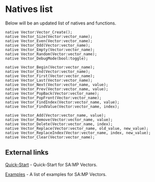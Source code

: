# Natives list

Below will be an updated list of natives and functions.

```pawn
native Vector:Vector_Create();
native Vector_Size(Vector:vector_name);
native Vector_Even(Vector:vector_name);
native Vector_Odd(Vector:vector_name);
native Vector_Empty(Vector:vector_name);
native Vector_Random(Vector:vector_name);
native Vector_DebugMode(bool:toggle);

native Vector_Begin(Vector:vector_name);
native Vector_End(Vector:vector_name);
native Vector_First(Vector:vector_name);
native Vector_Last(Vector:vector_name);
native Vector_Next(Vector:vector_name, value);
native Vector_Prev(Vector:vector_name, value);
native Vector_PopBack(Vector:vector_name);
native Vector_PopFront(Vector:vector_name);
native Vector_FindIndex(Vector:vector_name, value);
native Vector_FindValue(Vector:vector_name, index);

native Vector_Add(Vector:vector_name, value);
native Vector_Remove(Vector:vector_name, value);
native Vector_Delete(Vector:vector_name, index);
native Vector_Replace(Vector:vector_name, old_value, new_value);
native Vector_ReplaceIndex(Vector:vector_name, index, new_value);
native Vector_Clear(Vector:vector_name);
```

## External links

[Quick-Start](https://github.com/skuzzis/vectors/blob/master/pages/quick_start.md) - Quick-Start for SA:MP Vectors.

[Examples](https://github.com/skuzzis/vectors/blob/master/pages/examples.md) - A list of examples for SA:MP Vectors.
